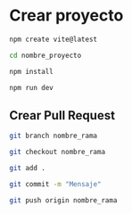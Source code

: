 # Crear proyecto

```bash	
npm create vite@latest
```

```bash
cd nombre_proyecto
```

```bash
npm install
```

```bash
npm run dev
```

## Crear Pull Request

```bash
git branch nombre_rama
```

```bash
git checkout nombre_rama
```

```bash
git add .
```

```bash
git commit -m "Mensaje"
```

```bash
git push origin nombre_rama
```
